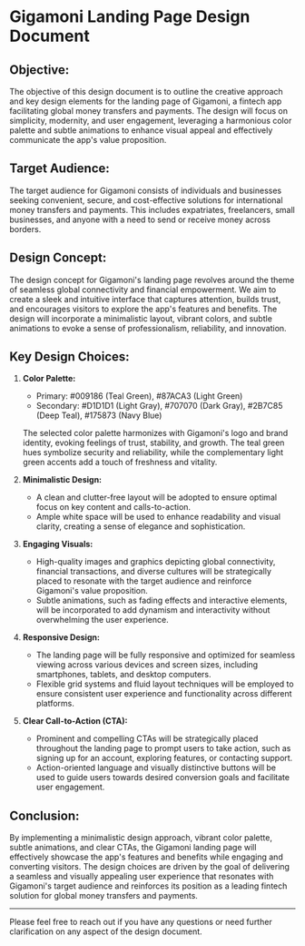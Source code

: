 # Gigamoni Landing Page Design Document

## Objective:

The objective of this design document is to outline the creative approach and key design elements for the landing page of Gigamoni, a fintech app facilitating global money transfers and payments. The design will focus on simplicity, modernity, and user engagement, leveraging a harmonious color palette and subtle animations to enhance visual appeal and effectively communicate the app's value proposition.

## Target Audience:

The target audience for Gigamoni consists of individuals and businesses seeking convenient, secure, and cost-effective solutions for international money transfers and payments. This includes expatriates, freelancers, small businesses, and anyone with a need to send or receive money across borders.

## Design Concept:

The design concept for Gigamoni's landing page revolves around the theme of seamless global connectivity and financial empowerment. We aim to create a sleek and intuitive interface that captures attention, builds trust, and encourages visitors to explore the app's features and benefits. The design will incorporate a minimalistic layout, vibrant colors, and subtle animations to evoke a sense of professionalism, reliability, and innovation.

## Key Design Choices:

1. **Color Palette:**
   - Primary: #009186 (Teal Green), #87ACA3 (Light Green)
   - Secondary: #D1D1D1 (Light Gray), #707070 (Dark Gray), #2B7C85 (Deep Teal), #175873 (Navy Blue)
   
   The selected color palette harmonizes with Gigamoni's logo and brand identity, evoking feelings of trust, stability, and growth. The teal green hues symbolize security and reliability, while the complementary light green accents add a touch of freshness and vitality.

2. **Minimalistic Design:**
   - A clean and clutter-free layout will be adopted to ensure optimal focus on key content and calls-to-action.
   - Ample white space will be used to enhance readability and visual clarity, creating a sense of elegance and sophistication.

3. **Engaging Visuals:**
   - High-quality images and graphics depicting global connectivity, financial transactions, and diverse cultures will be strategically placed to resonate with the target audience and reinforce Gigamoni's value proposition.
   - Subtle animations, such as fading effects and interactive elements, will be incorporated to add dynamism and interactivity without overwhelming the user experience.

4. **Responsive Design:**
   - The landing page will be fully responsive and optimized for seamless viewing across various devices and screen sizes, including smartphones, tablets, and desktop computers.
   - Flexible grid systems and fluid layout techniques will be employed to ensure consistent user experience and functionality across different platforms.

5. **Clear Call-to-Action (CTA):**
   - Prominent and compelling CTAs will be strategically placed throughout the landing page to prompt users to take action, such as signing up for an account, exploring features, or contacting support.
   - Action-oriented language and visually distinctive buttons will be used to guide users towards desired conversion goals and facilitate user engagement.

## Conclusion:

By implementing a minimalistic design approach, vibrant color palette, subtle animations, and clear CTAs, the Gigamoni landing page will effectively showcase the app's features and benefits while engaging and converting visitors. The design choices are driven by the goal of delivering a seamless and visually appealing user experience that resonates with Gigamoni's target audience and reinforces its position as a leading fintech solution for global money transfers and payments.

---
Please feel free to reach out if you have any questions or need further clarification on any aspect of the design document.
